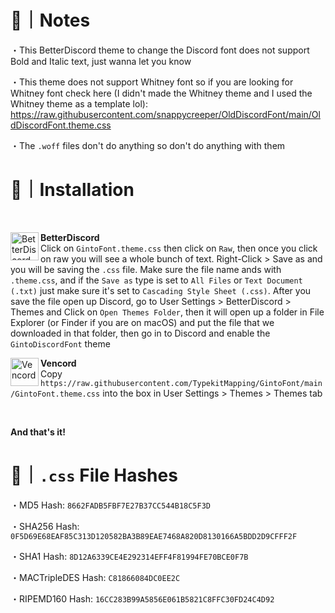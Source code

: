 # 📝｜Notes
・This BetterDiscord theme to change the Discord font does not support Bold and Italic text, just wanna let you know

・This theme does not support Whitney font so if you are looking for Whitney font check here (I didn't made the Whitney theme and I used the Whitney theme as a template lol): https://raw.githubusercontent.com/snappycreeper/OldDiscordFont/main/OldDiscordFont.theme.css

・The `.woff` files don't do anything so don't do anything with them
# 📲｜Installation
<br/>
<div align="left">
    <img align="left" src="https://i.imgur.com/LPH05EO.png" alt="BetterDiscord" width="45" height="45">
    <b><p align="left">BetterDiscord</b>
    <br/>Click on <code>GintoFont.theme.css</code> then click on <code>Raw</code>, then once you click on raw you will see a whole bunch of text. Right-Click > Save as and you will be saving the <code>.css</code> file. Make sure the file name ands with <code>.theme.css</code>, and if the <code>Save as</code> type is set to <code>All Files</code> or <code>Text Document (.txt)</code> just make sure it's set to <code>Cascading Style Sheet (.css)</code>. After you save the file open up Discord, go to User Settings > BetterDiscord > Themes and Click on <code>Open Themes Folder</code>, then it will open up a folder in File Explorer (or Finder if you are on macOS) and put the file that we downloaded in that folder, then go in to Discord and enable the <code>GintoDiscordFont</code> theme
</div>

<div align="left">
    <img align="left" src="https://i.imgur.com/fXYKU5q.png" alt="Vencord" width="45" height="45">
    <b><p align="left">Vencord</b>
    <br/>Copy <code>https://raw.githubusercontent.com/TypekitMapping/GintoFont/main/GintoFont.theme.css</code> into the box in User Settings > Themes > Themes tab </p>
</div><br/>

**And that's it!**

# 🔑｜`.css` File Hashes
・MD5 Hash:  `8662FADB5FBF7E27B37CC544B18C5F3D`

・SHA256 Hash: `0F5D69E68EAF85C313D120582BA3B89EAE7468A820D8130166A5BDD2D9CFFF2F`

・SHA1 Hash: `8D12A6339CE4E292314EFF4F81994FE70BCE0F7B`

・MACTripleDES Hash: `C81866084DC0EE2C`

・RIPEMD160 Hash: `16CC283B99A5856E061B5821C8FFC30FD24C4D92`

